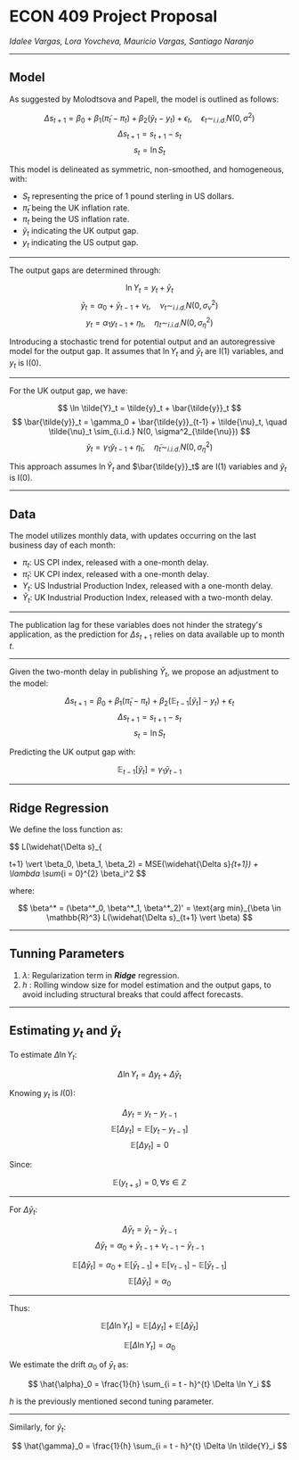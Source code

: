 # ECON 409 Project Proposal

*Idalee Vargas, Lora Yovcheva, Mauricio Vargas, Santiago Naranjo*

---
## Model

As suggested by Molodtsova and Papell, the model is outlined as follows:

$$
\Delta s_{t+1} = \beta_0 + 
    \beta_1(\tilde{\pi}_t - \pi_t) +
    \beta_2(\tilde{y}_t - y_t) +
    \epsilon_t, 
    \quad
    \epsilon_t \sim_{i.i.d.} N(0, \sigma^2)
$$
$$
\Delta s_{t+1} = s_{t+1} - s_t
$$
$$
s_t = \ln{S_t}
$$

This model is delineated as symmetric, non-smoothed, and homogeneous, with:

- $S_t$ representing the price of 1 pound sterling in US dollars.
- $\tilde{\pi}_t$ being the UK inflation rate.
- $\pi_t$ being the US inflation rate.
- $\tilde{y}_t$ indicating the UK output gap.
- $y_t$ indicating the US output gap.

---

The output gaps are determined through:

$$
\ln Y_t = y_t + \bar{y}_t
$$
$$ 
\bar{y}_t = \alpha_0 + \bar{y}_{t-1} + \nu_t,
\quad
\nu_t \sim_{i.i.d.} N(0, \sigma^2_{\nu})
$$
$$
y_t = \alpha_1 y_{t-1} + \eta_t,
\quad
\eta_t \sim_{i.i.d.} N(0, \sigma^2_{\eta})
$$

Introducing a stochastic trend for potential output and an autoregressive model for the output gap. It assumes that $\ln Y_t$ and $\bar{y}_t$ are I(1) variables, and $y_t$ is I(0).

---

For the UK output gap, we have:

$$
\ln \tilde{Y}_t = \tilde{y}_t + \bar{\tilde{y}}_t
$$
$$ 
\bar{\tilde{y}}_t = \gamma_0 + \bar{\tilde{y}}_{t-1} + \tilde{\nu}_t,
\quad
\tilde{\nu}_t \sim_{i.i.d.} N(0, \sigma^2_{\tilde{\nu}})
$$
$$
\tilde{y}_t = \gamma_1 \tilde{y}_{t-1} + \tilde{\eta}_t, 
\quad
\tilde{\eta}_t \sim_{i.i.d.} N(0, \sigma^2_{\tilde{\eta}})
$$

This approach assumes $\ln \tilde{Y}_t$ and $\bar{\tilde{y}}_t$ are I(1) variables and $\tilde{y}_t$ is I(0).

---

## Data

The model utilizes monthly data, with updates occurring on the last business day of each month:

- $\pi_t$: US CPI index, released with a one-month delay.
- $\tilde{\pi}_t$: UK CPI index, released with a one-month delay.
- $Y_t$: US Industrial Production Index, released with a one-month delay.
- $\tilde{Y}_t$: UK Industrial Production Index, released with a two-month delay.

---

The publication lag for these variables does not hinder the strategy's application, as the prediction for $\Delta s_{t+1}$ relies on data available up to month $t$.

---

Given the two-month delay in publishing $\tilde{Y}_t$, we propose an adjustment to the model:

$$
\Delta s_{t+1} = \beta_0 + 
    \beta_1(\tilde{\pi}_t - \pi_t) +
    \beta_2(\mathbb{E}_{t-1}[\tilde{y}_t] - y_t) +
    \epsilon_t
$$
$$
\Delta s_{t+1} = s_{t+1} - s_t
$$
$$
s_t = \ln{S_t}
$$

Predicting the UK output gap with:

$$
\mathbb{E}_{t-1}[{\tilde{y}_t}] = \gamma_1 \tilde{y}_{t-1}
$$

---

## Ridge Regression

We define the loss function as:

$$
L(\widehat{\Delta s}_{

t+1} \vert \beta_0, \beta_1, \beta_2) = 
    MSE(\widehat{\Delta s}_{t+1}) + 
    \lambda \sum_{i = 0}^{2} \beta_i^2
$$

where:

$$
\beta^* = (\beta^*_0, \beta^*_1, \beta^*_2)' = 
\text{arg min}_{\beta \in \mathbb{R}^3} L(\widehat{\Delta s}_{t+1} \vert \beta)
$$

---

## Tunning Parameters

1. $\lambda$: Regularization term in ***Ridge*** regression.
2. $h$ : Rolling window size for model estimation and the output gaps, to avoid including structural breaks that could affect forecasts.

---

## Estimating $y_t$ and $\tilde{y}_t$

To estimate $\Delta \ln Y_t$:

$$
\Delta \ln Y_t = \Delta y_t + \Delta \bar{y}_t
$$

Knowing $y_t$ is $I(0)$:

$$
\Delta y_t = y_t - y_{t-1}
$$
$$
\mathbb{E}[\Delta y_t] = \mathbb{E}[y_t - y_{t-1}]
$$
$$
\mathbb{E}[\Delta y_t] = 0
$$

Since:

$$
\mathbb{E}(y_{t+s}) = 0, \forall s \in \mathbb{Z}
$$

---
For $\Delta \bar{y}_t$:

$$
\Delta \bar{y}_t = \bar{y}_t - \bar{y}_{t-1} 
$$
$$
\Delta \bar{y}_t = \alpha_0 + \bar{y}_{t-1} + \nu_{t-1} - \bar{y}_{t-1} 
$$

$$
\mathbb{E}[\Delta \bar{y}_t] = 
\alpha_0 +
\mathbb{E}[\bar{y}_{t-1}] + 
\mathbb{E}[\nu_{t-1}] - 
\mathbb{E}[\bar{y}_{t-1}] 
$$
$$
\mathbb{E}[\Delta \bar{y}_t] = \alpha_0
$$

---

Thus:

$$
\mathbb{E}[\Delta \ln Y_t] =  
\mathbb{E}[\Delta y_t] +  
\mathbb{E}[\Delta \bar{y}_t]
$$

$$
\mathbb{E}[\Delta \ln Y_t] = \alpha_0
$$

We estimate the drift $\alpha_0$ of $\bar{y}_t$ as:

$$
\hat{\alpha}_0 = \frac{1}{h} \sum_{i = t - h}^{t} \Delta \ln Y_i
$$

$h$ is the previously mentioned second tuning parameter.

---

Similarly, for $\tilde{y}_t$:

$$
\hat{\gamma}_0 = \frac{1}{h} \sum_{i = t - h}^{t} \Delta \ln \tilde{Y}_i
$$
